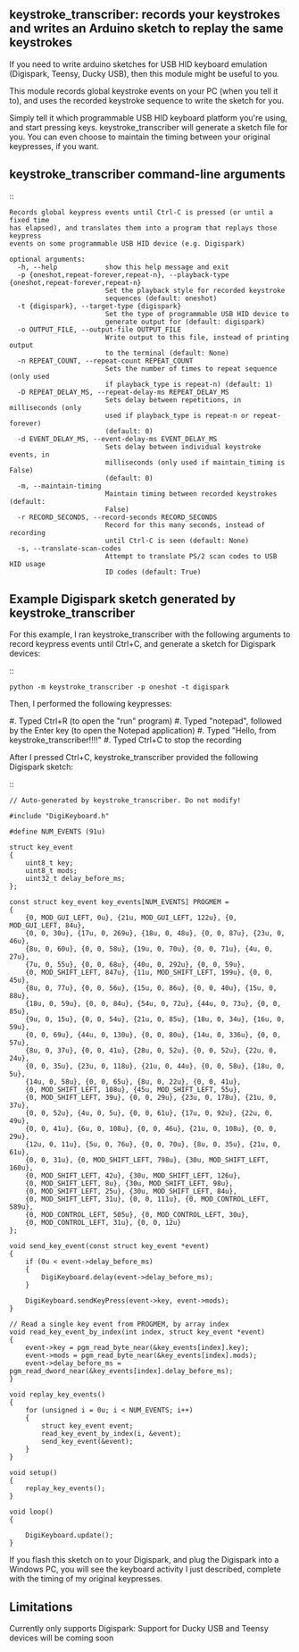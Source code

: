 keystroke_transcriber: records your keystrokes and writes an Arduino sketch to replay the same keystrokes
---------------------------------------------------------------------------------------------------------

If you need to write arduino sketches for USB HID keyboard emulation (Digispark, Teensy, Ducky USB), then
this module might be useful to you.

This module records global keystroke events on your PC (when you tell it to),
and uses the recorded keystroke sequence to write the sketch for you.

Simply tell it which programmable USB HID keyboard platform you're using, and start
pressing keys. keystroke_transcriber will generate a sketch file for you. You can
even choose to maintain the timing between your original keypresses, if you want.

keystroke_transcriber command-line arguments
--------------------------------------------

::

	Records global keypress events until Ctrl-C is pressed (or until a fixed time
	has elapsed), and translates them into a program that replays those keypress
	events on some programmable USB HID device (e.g. Digispark)

	optional arguments:
	  -h, --help            show this help message and exit
	  -p {oneshot,repeat-forever,repeat-n}, --playback-type {oneshot,repeat-forever,repeat-n}
							Set the playback style for recorded keystroke
							sequences (default: oneshot)
	  -t {digispark}, --target-type {digispark}
							Set the type of programmable USB HID device to
							generate output for (default: digispark)
	  -o OUTPUT_FILE, --output-file OUTPUT_FILE
							Write output to this file, instead of printing output
							to the terminal (default: None)
	  -n REPEAT_COUNT, --repeat-count REPEAT_COUNT
							Sets the number of times to repeat sequence (only used
							if playback_type is repeat-n) (default: 1)
	  -D REPEAT_DELAY_MS, --repeat-delay-ms REPEAT_DELAY_MS
							Sets delay between repetitions, in milliseconds (only
							used if playback_type is repeat-n or repeat-forever)
							(default: 0)
	  -d EVENT_DELAY_MS, --event-delay-ms EVENT_DELAY_MS
							Sets delay between individual keystroke events, in
							milliseconds (only used if maintain_timing is False)
							(default: 0)
	  -m, --maintain-timing
							Maintain timing between recorded keystrokes (default:
							False)
	  -r RECORD_SECONDS, --record-seconds RECORD_SECONDS
							Record for this many seconds, instead of recording
							until Ctrl-C is seen (default: None)
	  -s, --translate-scan-codes
							Attempt to translate PS/2 scan codes to USB HID usage
							ID codes (default: True)

Example Digispark sketch generated by keystroke_transcriber
-----------------------------------------------------------

For this example, I ran keystroke_transcriber with the following arguments to record
keypress events until Ctrl+C, and generate a sketch for Digispark devices:

::

    python -m keystroke_transcriber -p oneshot -t digispark

Then, I performed the following keypresses:

#. Typed Ctrl+R (to open the "run" program)
#. Typed "notepad", followed by the Enter key (to open the Notepad application)
#. Typed "Hello, from keystroke_transcriber!!!!"
#. Typed Ctrl+C to stop the recording

After I pressed Ctrl+C, keystroke_transcriber provided the following Digispark sketch:

::

    // Auto-generated by keystroke_transcriber. Do not modify!

	#include "DigiKeyboard.h"

	#define NUM_EVENTS (91u)

	struct key_event
	{
		uint8_t key;
		uint8_t mods;
		uint32_t delay_before_ms;
	};

	const struct key_event key_events[NUM_EVENTS] PROGMEM =
	{
		{0, MOD_GUI_LEFT, 0u}, {21u, MOD_GUI_LEFT, 122u}, {0, MOD_GUI_LEFT, 84u},
		{0, 0, 30u}, {17u, 0, 269u}, {18u, 0, 48u}, {0, 0, 87u}, {23u, 0, 46u},
		{8u, 0, 60u}, {0, 0, 58u}, {19u, 0, 70u}, {0, 0, 71u}, {4u, 0, 27u},
		{7u, 0, 55u}, {0, 0, 68u}, {40u, 0, 292u}, {0, 0, 59u},
		{0, MOD_SHIFT_LEFT, 847u}, {11u, MOD_SHIFT_LEFT, 199u}, {0, 0, 45u},
		{8u, 0, 77u}, {0, 0, 56u}, {15u, 0, 86u}, {0, 0, 40u}, {15u, 0, 88u},
		{18u, 0, 59u}, {0, 0, 84u}, {54u, 0, 72u}, {44u, 0, 73u}, {0, 0, 85u},
		{9u, 0, 15u}, {0, 0, 54u}, {21u, 0, 85u}, {18u, 0, 34u}, {16u, 0, 59u},
		{0, 0, 69u}, {44u, 0, 130u}, {0, 0, 80u}, {14u, 0, 336u}, {0, 0, 57u},
		{8u, 0, 37u}, {0, 0, 41u}, {28u, 0, 52u}, {0, 0, 52u}, {22u, 0, 24u},
		{0, 0, 35u}, {23u, 0, 118u}, {21u, 0, 44u}, {0, 0, 58u}, {18u, 0, 5u},
		{14u, 0, 58u}, {0, 0, 65u}, {8u, 0, 22u}, {0, 0, 41u},
		{0, MOD_SHIFT_LEFT, 108u}, {45u, MOD_SHIFT_LEFT, 55u},
		{0, MOD_SHIFT_LEFT, 39u}, {0, 0, 29u}, {23u, 0, 178u}, {21u, 0, 37u},
		{0, 0, 52u}, {4u, 0, 5u}, {0, 0, 61u}, {17u, 0, 92u}, {22u, 0, 49u},
		{0, 0, 41u}, {6u, 0, 108u}, {0, 0, 46u}, {21u, 0, 108u}, {0, 0, 29u},
		{12u, 0, 11u}, {5u, 0, 76u}, {0, 0, 70u}, {8u, 0, 35u}, {21u, 0, 61u},
		{0, 0, 31u}, {0, MOD_SHIFT_LEFT, 798u}, {30u, MOD_SHIFT_LEFT, 160u},
		{0, MOD_SHIFT_LEFT, 42u}, {30u, MOD_SHIFT_LEFT, 126u},
		{0, MOD_SHIFT_LEFT, 8u}, {30u, MOD_SHIFT_LEFT, 98u},
		{0, MOD_SHIFT_LEFT, 25u}, {30u, MOD_SHIFT_LEFT, 84u},
		{0, MOD_SHIFT_LEFT, 31u}, {0, 0, 111u}, {0, MOD_CONTROL_LEFT, 589u},
		{0, MOD_CONTROL_LEFT, 505u}, {0, MOD_CONTROL_LEFT, 30u},
		{0, MOD_CONTROL_LEFT, 31u}, {0, 0, 12u}
	};

	void send_key_event(const struct key_event *event)
	{
		if (0u < event->delay_before_ms)
		{
			DigiKeyboard.delay(event->delay_before_ms);
		}

		DigiKeyboard.sendKeyPress(event->key, event->mods);
	}

	// Read a single key event from PROGMEM, by array index
	void read_key_event_by_index(int index, struct key_event *event)
	{
		event->key = pgm_read_byte_near(&key_events[index].key);
		event->mods = pgm_read_byte_near(&key_events[index].mods);
		event->delay_before_ms = pgm_read_dword_near(&key_events[index].delay_before_ms);
	}

	void replay_key_events()
	{
		for (unsigned i = 0u; i < NUM_EVENTS; i++)
		{
			struct key_event event;
			read_key_event_by_index(i, &event);
			send_key_event(&event);
		}
	}

	void setup()
	{
		replay_key_events();
	}

	void loop()
	{

		DigiKeyboard.update();
	}

If you flash this sketch on to your Digispark, and plug the Digispark into a Windows
PC, you will see the keyboard activity I just described, complete with the timing of my original keypresses.

Limitations
-----------

Currently only supports Digispark: Support for Ducky USB and Teensy devices will be coming soon
